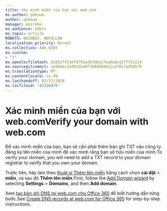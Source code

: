 ```yaml
---
title: Xác minh miền của bạn với web.com
ms.author: pebaum
author: pebaum
manager: mnirkhe
ms.audience: Admin
ms.topic: article
ROBOTS: NOINDEX, NOFOLLOW
localization_priority: Normal
ms.collection: Adm_O365
ms.custom:
- "1"
ms.openlocfilehash: 81852ff53efd791edb7b6e17ea6e6e327ff52224
ms.sourcegitcommit: 1e86dec31d92dba0f7804db9d11c47017a450579
ms.translationtype: MT
ms.contentlocale: vi-VN
ms.lasthandoff: 02/27/2020
ms.locfileid: "42326475"
---
```

# <a name="verify-your-domain-with-webcom"></a><span data-ttu-id="9f58a-102">Xác minh miền của bạn với web.com</span><span class="sxs-lookup"><span data-stu-id="9f58a-102">Verify your domain with web.com</span></span>

<span data-ttu-id="9f58a-103">Để xác minh miền của bạn, bạn sẽ cần phải thêm bản ghi TXT vào công ty đăng ký tên miền của mình để xác minh rằng bạn sở hữu miền của mình.</span><span class="sxs-lookup"><span data-stu-id="9f58a-103">To verify your domain, you will need to add a TXT record to your domain registrar to verify that you own your domain.</span></span> 

<span data-ttu-id="9f58a-104">Trước tiên, hãy làm theo [thuật sĩ Thêm tên miền](https://portal.office.com/adminportal/home#/Domains) bằng cách chọn **cài đặt** \> **miền**, và sau đó **Thêm tên miền**.</span><span class="sxs-lookup"><span data-stu-id="9f58a-104">First, follow the [Add Domain wizard](https://portal.office.com/adminportal/home#/Domains) by selecting **Settings** \> **Domains**, and then **Add domain**.</span></span>
  
<span data-ttu-id="9f58a-105">Xem [tạo bản ghi DNS tại web.com cho Office 365](https://docs.microsoft.com/microsoft-365/admin/dns/create-dns-records-at-web-com) để biết hướng dẫn từng bước.</span><span class="sxs-lookup"><span data-stu-id="9f58a-105">See [Create DNS records at web.com for Office 365](https://docs.microsoft.com/microsoft-365/admin/dns/create-dns-records-at-web-com) for step-by-step instructions.</span></span>
